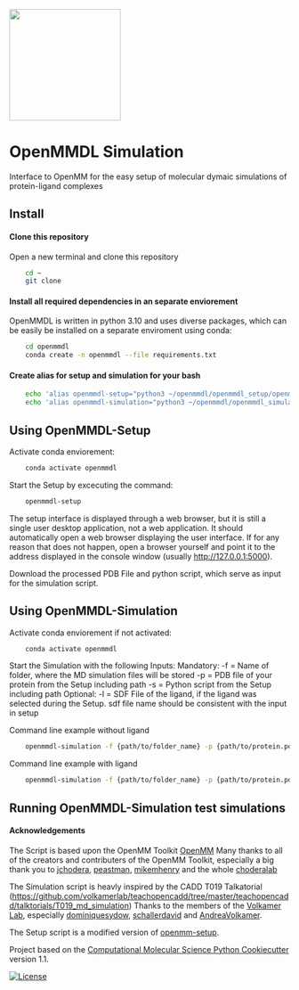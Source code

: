 <img src="https://openmm.org/images/logo.svg" height="200">


# OpenMMDL Simulation


Interface to OpenMM for the easy setup of molecular dymaic simulations of protein-ligand complexes

## Install

#### Clone this repository

Open a new terminal and clone this repository
```bash   
    cd ~
    git clone 
```
#### Install all required dependencies in an separate enviorement


OpenMMDL is written in python 3.10 and uses diverse packages, which can be easily be installed on a separate enviroment using conda:
```bash
    cd openmmdl
    conda create -n openmmdl --file requirements.txt
```

#### Create alias for setup and simulation for your bash
```bash
    echo 'alias openmmdl-setup="python3 ~/openmmdl/openmmdl_setup/openmmdlsetup.py"' >> ~/.bashrc
    echo 'alias openmmdl-simulation="python3 ~/openmmdl/openmmdl_simulation/openmmdlsimulation.py"' >> ~/.bashrc
```

## Using OpenMMDL-Setup

Activate conda enviorement:

```bash
    conda activate openmmdl
```

Start the Setup by excecuting the command:

```bash
    openmmdl-setup
```

The setup interface is displayed through a web browser, but it is still a single user desktop application, not a web application. It should automatically open a web browser displaying the user interface. If for any reason that does not happen, open a browser yourself and point it to the address displayed in the console window (usually http://127.0.0.1:5000).

Download the processed PDB File and python script, which serve as input for the simulation script.

## Using OpenMMDL-Simulation

Activate conda enviorement if not activated:

```bash
    conda activate openmmdl
```

Start the Simulation with the following Inputs:
Mandatory:
-f = Name of folder, where the MD simulation files will be stored
-p = PDB file of your protein from the Setup including path
-s = Python script from the Setup including path
Optional:
-l = SDF File of the ligand, if the ligand was selected during the Setup. sdf file name should be consistent with the input in setup

Command line example without ligand
```bash
    openmmdl-simulation -f {path/to/folder_name} -p {path/to/protein.pdb} -s {path/to/script.py}
```

Command line example with ligand
```bash
    openmmdl-simulation -f {path/to/folder_name} -p {path/to/protein.pdb} -s {path/to/script.py} -l {path/to/ligand.sdf}
```

## Running OpenMMDL-Simulation test simulations


#### Acknowledgements

The Script is based upon the OpenMM Toolkit [OpenMM](https://github.com/openmm)
Many thanks to all of the creators and contributers of the OpenMM Toolkit, especially a big thank you to [jchodera](https://github.com/jchodera), [peastman](https://github.com/peastman), [mikemhenry](https://github.com/mikemhenry) and the whole [choderalab](https://github.com/choderalab) 

The Simulation script is heavly inspired by the CADD T019 Talkatorial
(https://github.com/volkamerlab/teachopencadd/tree/master/teachopencadd/talktorials/T019_md_simulation)
Thanks to the members of the [Volkamer Lab](https://volkamerlab.org/),
especially [dominiquesydow](https://github.com/dominiquesydow/), [schallerdavid](https://github.com/schallerdavid) and [AndreaVolkamer](https://github.com/andreavolkamer).

The Setup script is a modified version of [openmm-setup](https://github.com/openmm/openmm-setup).
 
Project based on the 
[Computational Molecular Science Python Cookiecutter](https://github.com/molssi/cookiecutter-cms) version 1.1.


[![License](https://img.shields.io/badge/License-MIT-blue.svg)](https://opensource.org/licenses/MIT)